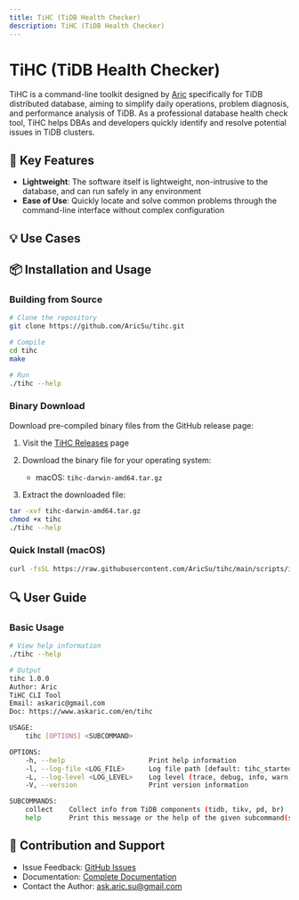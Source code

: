 ```yaml
---
title: TiHC (TiDB Health Checker)
description: TiHC (TiDB Health Checker)
---
```


# TiHC (TiDB Health Checker)


TiHC is a command-line toolkit designed by [Aric](../about.md) specifically for TiDB distributed database, aiming to simplify daily operations, problem diagnosis, and performance analysis of TiDB. As a professional database health check tool, TiHC helps DBAs and developers quickly identify and resolve potential issues in TiDB clusters.

## 🚀 Key Features

- **Lightweight**: The software itself is lightweight, non-intrusive to the database, and can run safely in any environment
- **Ease of Use**: Quickly locate and solve common problems through the command-line interface without complex configuration

## 💡 Use Cases

## 📦 Installation and Usage

### Building from Source

```bash
# Clone the repository
git clone https://github.com/AricSu/tihc.git

# Compile
cd tihc
make

# Run
./tihc --help
```

### Binary Download

Download pre-compiled binary files from the GitHub release page:

1. Visit the [TiHC Releases](https://github.com/aricsu/tihc/releases) page
2. Download the binary file for your operating system:
   - macOS: `tihc-darwin-amd64.tar.gz`

3. Extract the downloaded file:
```bash
tar -xvf tihc-darwin-amd64.tar.gz
chmod +x tihc
./tihc --help
```


### Quick Install (macOS)

```bash
curl -fsSL https://raw.githubusercontent.com/AricSu/tihc/main/scripts/install.sh | bash
```


## 🔍 User Guide

### Basic Usage

```bash
# View help information
./tihc --help

# Output
tihc 1.0.0
Author: Aric
TiHC CLI Tool
Email: askaric@gmail.com
Doc: https://www.askaric.com/en/tihc

USAGE:
    tihc [OPTIONS] <SUBCOMMAND>

OPTIONS:
    -h, --help                     Print help information
    -l, --log-file <LOG_FILE>      Log file path [default: tihc_started_at_20250320_142358.log]
    -L, --log-level <LOG_LEVEL>    Log level (trace, debug, info, warn, error) [default: info]
    -V, --version                  Print version information

SUBCOMMANDS:
    collect    Collect info from TiDB components (tidb, tikv, pd, br)
    help       Print this message or the help of the given subcommand(s)
```

## 🤝 Contribution and Support

- Issue Feedback: [GitHub Issues](https://github.com/aricsu/tihc/issues)
- Documentation: [Complete Documentation](https://www.askaric.com/en/tihc)
- Contact the Author: ask.aric.su@gmail.com
